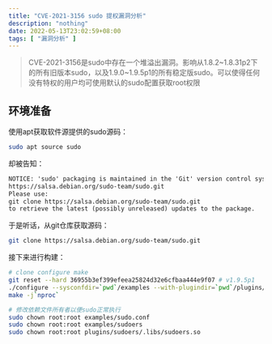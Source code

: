 ```yaml
---
title: "CVE-2021-3156 sudo 提权漏洞分析"
description: "nothing"
date: 2022-05-13T23:02:59+08:00
tags: [ "漏洞分析" ]
---
```




> CVE-2021-3156是sudo中存在一个堆溢出漏洞。影响从1.8.2~1.8.31p2下的所有旧版本sudo，以及1.9.0~1.9.5p1的所有稳定版sudo。可以使得任何没有特权的用户均可使用默认的sudo配置获取root权限



## 环境准备

使用apt获取软件源提供的sudo源码：

```sh
sudo apt source sudo
```

却被告知：

```tex
NOTICE: 'sudo' packaging is maintained in the 'Git' version control system at:
https://salsa.debian.org/sudo-team/sudo.git
Please use:
git clone https://salsa.debian.org/sudo-team/sudo.git
to retrieve the latest (possibly unreleased) updates to the package.
```

于是听话，从git仓库获取源码：

```sh
git clone https://salsa.debian.org/sudo-team/sudo.git
```

接下来进行构建：

```sh
# clone configure make
git reset --hard 36955b3ef399efeea25824d32e6cfbaa444e9f07 # v1.9.5p1
./configure --sysconfdir=`pwd`/examples --with-plugindir=`pwd`/plugins/sudoers/.libs
make -j`nproc`

# 修改依赖文件所有者以便sudo正常执行
sudo chown root:root examples/sudo.conf
sudo chown root:root examples/sudoers
sudo chown root:root plugins/sudoers/.libs/sudoers.so
```



